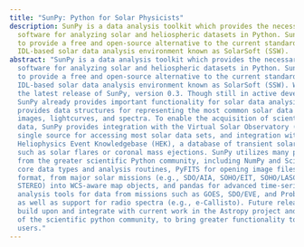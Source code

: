 ```yaml
---
title: "SunPy: Python for Solar Physicists"
description: SunPy is a data analysis toolkit which provides the necessary
  software for analyzing solar and heliospheric datasets in Python. SunPy aims
  to provide a free and open-source alternative to the current standard, an
  IDL-based solar data analysis environment known as SolarSoft (SSW).
abstract: "SunPy is a data analysis toolkit which provides the necessary
  software for analyzing solar and heliospheric datasets in Python. SunPy aims
  to provide a free and open-source alternative to the current standard, an
  IDL-based solar data analysis environment known as SolarSoft (SSW). We present
  the latest release of SunPy, version 0.3. Though still in active development,
  SunPy already provides important functionality for solar data analysis. SunPy
  provides data structures for representing the most common solar data types:
  images, lightcurves, and spectra. To enable the acquisition of scientific
  data, SunPy provides integration with the Virtual Solar Observatory (VSO), a
  single source for accessing most solar data sets, and integration with the
  Heliophysics Event Knowledgebase (HEK), a database of transient solar events
  such as solar flares or coronal mass ejections. SunPy utilizes many packages
  from the greater scientific Python community, including NumPy and SciPy for
  core data types and analysis routines, PyFITS for opening image files, in FITS
  format, from major solar missions (e.g., SDO/AIA, SOHO/EIT, SOHO/LASCO, and
  STEREO) into WCS-aware map objects, and pandas for advanced time-series
  analysis tools for data from missions such as GOES, SDO/EVE, and Proba2/LYRA,
  as well as support for radio spectra (e.g., e-Callisto). Future releases will
  build upon and integrate with current work in the Astropy project and the rest
  of the scientific python community, to bring greater functionality to SunPy
  users."
---
```


